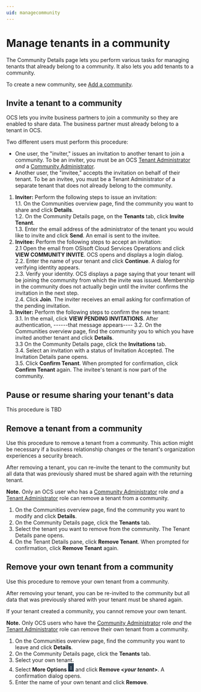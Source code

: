 ```yaml
---
uid: managecommunity
---
```


# Manage tenants in a community

The Community Details page lets you perform various tasks for managing tenants that already belong to a community. It also lets you add tenants to a community.

To create a new community, see [Add a community](xref:add-community).

## Invite a tenant to a community

OCS lets you invite business partners to join a community so they are enabled to share data. The business partner must already belong to a tenant in OCS.

Two different users must perform this procedure:

- One user, the "inviter," issues an invitation to another tenant to join a community. To be an inviter, you must be an OCS [Tenant Administrator](xref:communityroles#account-administrator) *and* a [Community Administrator](xref:communityroles#community-administrator).
- Another user, the "invitee," accepts the invitation on behalf of their tenant. To be an invitee, you must be a Tenant Administrator of a separate tenant that does not already belong to the community.

1. **Inviter:** Perform the following steps to issue an invitation:   
   1.1. On the Communities overview page, find the community you want to share and click **Details**.   
   1.2. On the Community Details page, on the **Tenants** tab, click **Invite Tenant**.   
   1.3. Enter the email address of the administrator of the tenant you would like to invite and click **Send**. An email is sent to the invitee.
2. **Invitee:** Perform the following steps to accept an invitation:   
   2.1 Open the email from OSIsoft Cloud Services Operations and click **VIEW COMMUNITY INVITE**. OCS opens and displays a login dialog.   
   2.2. Enter the name of your tenant and click **Continue**. A dialog for verifying identity appears.   
   2.3. Verify your identity. OCS displays a page saying that your tenant will be joining the community from which the invite was issued. Membership in the community does not actually begin until the inviter confirms the invitation in the next step.   
   2.4. Click **Join**. The inviter receives an email asking for confirmation of the pending invitation.   
3. **Inviter:** Perform the following steps to confirm the new tenant:   
   3.1. In the email, click **VIEW PENDING INVITATIONS**. After authentication, ------that message appears----
   3.2. On the Communities overview page, find the community you to which you have invited another tenant and click **Details**.   
   3.3  On the Community Details page, click the **Invitations** tab.   
   3.4. Select an invitation with a status of Invitation Accepted. The Invitation Details pane opens.   
   3.5. Click **Confirm Tenant**. When prompted for confirmation, click **Confirm Tenant** again. The invitee's tenant is now part of the community.

## Pause or resume sharing your tenant's data

This procedure is TBD

## Remove a tenant from a community

Use this procedure to remove a tenant from a community. This action might be necessary if a business relationship changes or the tenant's organization experiences a security breach.

After removing a tenant, you can re-invite the tenant to the community but all data that was previously shared must be shared again with the returning tenant.

**Note.** Only an OCS user who has a [Community Administrator](xref:communityroles#community-administrator) role *and* a [Tenant Administrator](xref:communityroles#account-administrator) role can remove a tenant from a community.  

1. On the Communities overview page, find the community you want to modify and click **Details**.
2. On the Community Details page, click the **Tenants** tab.
3. Select the tenant you want to remove from the community. The Tenant Details pane opens. 
4. On the Tenant Details pane, click **Remove Tenant**. When prompted for confirmation, click **Remove Tenant** again.

## Remove your own tenant from a community

Use this procedure to remove your own tenant from a community.

After removing your tenant, you can be re-invited to the community but all data that was previously shared with your tenant must be shared again.

If your tenant created a community, you cannot remove your own tenant.

**Note.** Only OCS users who have the [Community Administrator](xref:communityroles#community-administrator) role *and* the [Tenant Administrator](xref:communityroles#account-administrator) role can remove their own tenant from a community.

1. On the Communities overview page, find the community you want to leave and click **Details**.
2. On the Community Details page, click the **Tenants** tab.
3. Select your own tenant.
3. Select **More Options** ![More Options](..\images\MoreOptions.png "More Options") and click **Remove \<*your tenant*\>**. A confirmation dialog opens.
4. Enter the name of your own tenant and click **Remove**.